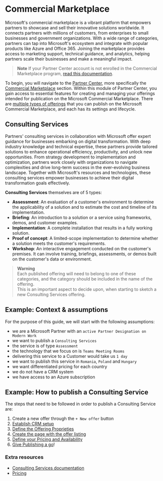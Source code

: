 # Commercial Marketplace

Microsoft's commercial marketplace is a vibrant platform that empowers partners to showcase and sell their innovative solutions worldwide. It connects partners with millions of customers, from enterprises to small businesses and government organizations. With a wide range of categories, partners can tap into Microsoft's ecosystem and integrate with popular products like Azure and Office 365. Joining the marketplace provides access to marketing support, technical guidance, and analytics, helping partners scale their businesses and make a meaningful impact.

> **Note**
> If your Partner Center account is not enrolled in the Commercial Marketplace program, [read this documentation](https://learn.microsoft.com/en-us/partner-center/marketplace/create-account).

To begin, you will navigate to the [Partner Center](https://partner.microsoft.com/en-us/dashboard/home), more specifically the [Commercial Marketplace](https://partner.microsoft.com/en-us/dashboard/commercial-marketplace/overview) section. Within this module of Partner Center, you gain access to essential features for creating and managing your offerings intended for publication on the Microsoft Commercial Marketplace. There are [multiple types of offerings](https://learn.microsoft.com/en-us/partner-center/marketplace/determine-your-listing-type) that you can publish on the Microsoft Commercial Marketplace, and each has its settings and lifecycle.

## Consulting Services

Partners' consulting services in collaboration with Microsoft offer expert guidance for businesses embarking on digital transformation. With deep industry knowledge and technical expertise, these partners provide tailored solutions to enhance operational efficiency, productivity, and unlock new opportunities. From strategy development to implementation and optimization, partners work closely with organizations to navigate complexities and drive long-term success in the ever-evolving business landscape. Together with Microsoft's resources and technologies, these consulting services empower businesses to achieve their digital transformation goals effectively.

**Consulting Services** themselves are of 5 types:

- **Assessment**: An evaluation of a customer's environment to determine the applicability of a solution and to estimate the cost and timeline of its implementation.
- **Briefing**: An introduction to a solution or a service using frameworks, demos, and customer examples.
- **Implementation**: A complete installation that results in a fully working solution.
- **Proof of concept**: A limited-scope implementation to determine whether a solution meets the customer's requirements.
- **Workshop**: An interactive engagement conducted on the customer's premises. It can involve training, briefings, assessments, or demos built on the customer's data or environment.

> **Warning**  
> Each published offering will need to belong to one of these categories, and the category should be included in the name of the offering.  
> This is an important aspect to decide upon, when starting to sketch a new Consulting Services offering.

## Example: Context & assumptions

For the purpose of this guide, we will start with the following assumptions:

- we are a Microsoft Partner with an `active Partner Designation on Modern Work`
- we want to publish a `Consulting Services`
- the service is of type `Assessment`
- the technology that we focus on is `Teams Meeting Rooms`
- delivering this service to a Customer would take us `1 day`
- we want to publish this service in `Romania`, `Poland` and `Hungary`
- we want differentiated pricing for each country
- we do not have a CRM system
- we have access to an Azure subscription

## Example: How to publish a Consulting Service

The steps that need to be followed in order to publish a Consulting Service are:

1. Create a new offer through the `+ New offer` button
2. [Establish CRM setup](offersetup.md)
3. [Define the Offering Proprieties](proprieties.md)
4. [Create the page with the offer listing](offerlisting.md)
5. [Define your Pricing and Availability](pricingavailability.md)
6. [Give Publishing a go](publish.md)!

### Extra resources

- [Consulting Services documentation](https://learn.microsoft.com/en-us/partner-center/marketplace/plan-consulting-service-offer)
- [Pricing](https://learn.microsoft.com/en-us/partner-center/marketplace/marketplace-geo-availability-currencies)